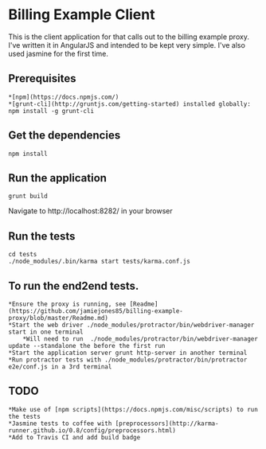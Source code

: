 # Billing Example Client

This is the client application for that calls out to the billing example proxy. I've written it in AngularJS and
intended to be kept very simple. I've also used jasmine for the first time.

## Prerequisites

    *[npm](https://docs.npmjs.com/)
    *[grunt-cli](http://gruntjs.com/getting-started) installed globally: npm install -g grunt-cli


## Get the dependencies

    npm install

## Run the application

    grunt build

Navigate to http://localhost:8282/ in your browser


## Run the tests

    cd tests
    ./node_modules/.bin/karma start tests/karma.conf.js

## To run the end2end tests.

    *Ensure the proxy is running, see [Readme](https://github.com/jamiejones85/billing-example-proxy/blob/master/Readme.md)
    *Start the web driver ./node_modules/protractor/bin/webdriver-manager start in one terminal
        *Will need to run  ./node_modules/protractor/bin/webdriver-manager update --standalone the before the first run
    *Start the application server grunt http-server in another terminal
    *Run protractor tests with ./node_modules/protractor/bin/protractor e2e/conf.js in a 3rd terminal

## TODO

    *Make use of [npm scripts](https://docs.npmjs.com/misc/scripts) to run the tests
    *Jasmine tests to coffee with [preprocessors](http://karma-runner.github.io/0.8/config/preprocessors.html)
    *Add to Travis CI and add build badge
